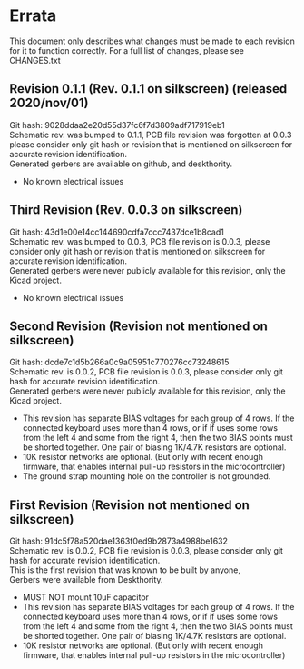 # Errata

This document only describes what changes must be made to each revision for it to function correctly.
For a full list of changes, please see CHANGES.txt


## Revision 0.1.1 (Rev. 0.1.1 on silkscreen) (released 2020/nov/01)
Git hash: 9028ddaa2e20d55d37fc6f7d3809adf717919eb1  
Schematic rev. was bumped to 0.1.1, PCB file revision was forgotten at 0.0.3  
please consider only git hash or revision that is mentioned on silkscreen for accurate revision identification.  
Generated gerbers are available on github, and deskthority.

* No known electrical issues

## Third Revision (Rev. 0.0.3 on silkscreen)
Git hash: 43d1e00e14cc144690cdfa7ccc7437dce1b8cad1  
Schematic rev. was bumped to 0.0.3, PCB file revision is 0.0.3, please consider only git hash or revision that is mentioned on silkscreen for accurate revision identification.  
Generated gerbers were never publicly available for this revision, only the Kicad project.

* No known electrical issues

## Second Revision (Revision not mentioned on silkscreen)
Git hash: dcde7c1d5b266a0c9a05951c770276cc73248615  
Schematic rev. is 0.0.2, PCB file revision is 0.0.3, please consider only git hash for accurate revision identification.  
Generated gerbers were never publicly available for this revision, only the Kicad project.

* This revision has separate BIAS voltages for each group of 4 rows. If the connected keyboard uses more than 4 rows, or if if uses some rows from the left 4 and some from the right 4, then the two BIAS points must be shorted together. One pair of biasing 1K/4.7K resistors are optional.
* 10K resistor networks are optional. (But only with recent enough firmware, that enables internal pull-up resistors in the microcontroller)
* The ground strap mounting hole on the controller is not grounded.


## First Revision (Revision not mentioned on silkscreen)
Git hash: 91dc5f78a520dae1363f0ed9b2873a4988be1632  
Schematic rev. is 0.0.2, PCB file revision is 0.0.3, please consider only git hash for accurate revision identification.  
This is the first revision that was known to be built by anyone,  
Gerbers were available from Deskthority.

* MUST NOT mount 10uF capacitor
* This revision has separate BIAS voltages for each group of 4 rows. If the connected keyboard uses more than 4 rows, or if if uses some rows from the left 4 and some from the right 4, then the two BIAS points must be shorted together. One pair of biasing 1K/4.7K resistors are optional.
* 10K resistor networks are optional. (But only with recent enough firmware, that enables internal pull-up resistors in the microcontroller)